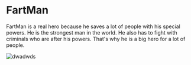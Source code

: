 # FartMan
FartMan is a real hero because he saves a lot of people with his special powers. He is the strongest man in the world. He also has to fight with criminals who are after his powers. That's why he is a big hero for a lot of people.


![dwadwds](https://user-images.githubusercontent.com/16706911/50044417-4b4edf80-0098-11e9-8418-69513a3231b0.png)
